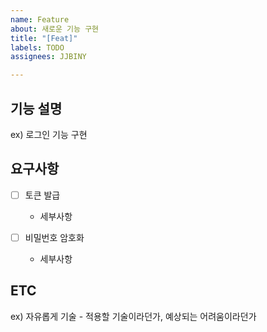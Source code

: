 ```yaml
---
name: Feature
about: 새로운 기능 구현
title: "[Feat]"
labels: TODO
assignees: JJBINY

---
```


**기능 설명**
---
ex) 로그인 기능 구현

**요구사항**
---
- [ ] 토큰 발급
  - 세부사항

- [ ] 비밀번호 암호화
  - 세부사항

**ETC**
---
ex) 자유롭게 기술 - 적용할 기술이라던가, 예상되는 어려움이라던가
